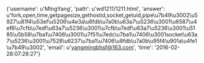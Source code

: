 {'username': u'MIngYang', 'path': u'wd1211/1211.html', 'answer': u'fork,open,time,getpagesize,gethostid,socket,getuid,pipe\u7b49\u3002\u5927\u81f4\u53ef\u5206\u4e3a\u8fdb\u7a0b\u63a7\u5236\u3001\u6587\u4ef6\u7cfb\u7edf\u63a7\u5236\u3001\u7cfb\u7edf\u63a7\u5236\u3001\u5185\u5b58\u7ba1\u7406\u3001\u7f51\u7edc\u7ba1\u7406\u3001socket\u63a7\u5236\u3001\u7528\u6237\u7ba1\u7406\u8fdb\u7a0b\u95f4\u901a\u4fe1\u7b49\u3002', 'email': u'yangmingbhsf@163.com', 'time': '2016-02-28:07:28:27'}